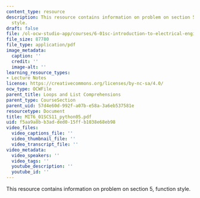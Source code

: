 ```yaml
---
content_type: resource
description: This resource contains information on problem on section 5, function
  style.
draft: false
file: /ol-ocw-studio-app/courses/6-01sc-introduction-to-electrical-engineering-and-computer-science-i-spring-2011/f5aa9a8bb3added015ffb1038e68eb98_MIT6_01SCS11_python05.pdf
file_size: 87780
file_type: application/pdf
image_metadata:
  caption: ''
  credit: ''
  image-alt: ''
learning_resource_types:
- Lecture Notes
license: https://creativecommons.org/licenses/by-nc-sa/4.0/
ocw_type: OCWFile
parent_title: Loops and List Comprehensions
parent_type: CourseSection
parent_uid: 57d4e60d-992f-a07b-e58a-3a6eb537581e
resourcetype: Document
title: MIT6_01SCS11_python05.pdf
uid: f5aa9a8b-b3ad-ded0-15ff-b1038e68eb98
video_files:
  video_captions_file: ''
  video_thumbnail_file: ''
  video_transcript_file: ''
video_metadata:
  video_speakers: ''
  video_tags: ''
  youtube_description: ''
  youtube_id: ''
---
```

This resource contains information on problem on section 5, function style.